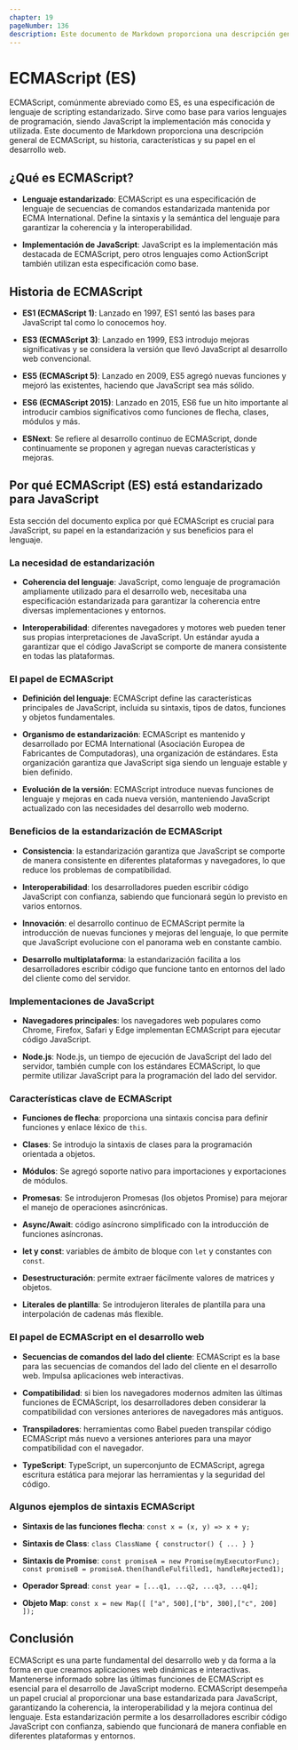 ```yaml
---
chapter: 19
pageNumber: 136
description: Este documento de Markdown proporciona una descripción general de ECMAScript, su historia, características y su papel en el desarrollo web.
---
```

# ECMAScript (ES)

ECMAScript, comúnmente abreviado como ES, es una especificación de lenguaje de scripting estandarizado. Sirve como base para varios lenguajes de programación, siendo JavaScript la implementación más conocida y utilizada. Este documento de Markdown proporciona una descripción general de ECMAScript, su historia, características y su papel en el desarrollo web.

## ¿Qué es ECMAScript?

- **Lenguaje estandarizado**: ECMAScript es una especificación de lenguaje de secuencias de comandos estandarizada mantenida por ECMA International. Define la sintaxis y la semántica del lenguaje para garantizar la coherencia y la interoperabilidad.

- **Implementación de JavaScript**: JavaScript es la implementación más destacada de ECMAScript, pero otros lenguajes como ActionScript también utilizan esta especificación como base.

## Historia de ECMAScript

- **ES1 (ECMAScript 1)**: Lanzado en 1997, ES1 sentó las bases para JavaScript tal como lo conocemos hoy.

- **ES3 (ECMAScript 3)**: Lanzado en 1999, ES3 introdujo mejoras significativas y se considera la versión que llevó JavaScript al desarrollo web convencional.

- **ES5 (ECMAScript 5)**: Lanzado en 2009, ES5 agregó nuevas funciones y mejoró las existentes, haciendo que JavaScript sea más sólido.

- **ES6 (ECMAScript 2015)**: Lanzado en 2015, ES6 fue un hito importante al introducir cambios significativos como funciones de flecha, clases, módulos y más.

- **ESNext**: Se refiere al desarrollo continuo de ECMAScript, donde continuamente se proponen y agregan nuevas características y mejoras.

## Por qué ECMAScript (ES) está estandarizado para JavaScript

Esta sección del documento explica por qué ECMAScript es crucial para JavaScript, su papel en la estandarización y sus beneficios para el lenguaje.

### La necesidad de estandarización

- **Coherencia del lenguaje**: JavaScript, como lenguaje de programación ampliamente utilizado para el desarrollo web, necesitaba una especificación estandarizada para garantizar la coherencia entre diversas implementaciones y entornos.

- **Interoperabilidad**: diferentes navegadores y motores web pueden tener sus propias interpretaciones de JavaScript. Un estándar ayuda a garantizar que el código JavaScript se comporte de manera consistente en todas las plataformas.

### El papel de ECMAScript

- **Definición del lenguaje**: ECMAScript define las características principales de JavaScript, incluida su sintaxis, tipos de datos, funciones y objetos fundamentales.

- **Organismo de estandarización**: ECMAScript es mantenido y desarrollado por ECMA International (Asociación Europea de Fabricantes de Computadoras), una organización de estándares. Esta organización garantiza que JavaScript siga siendo un lenguaje estable y bien definido.

- **Evolución de la versión**: ECMAScript introduce nuevas funciones de lenguaje y mejoras en cada nueva versión, manteniendo JavaScript actualizado con las necesidades del desarrollo web moderno.

### Beneficios de la estandarización de ECMAScript

- **Consistencia**: la estandarización garantiza que JavaScript se comporte de manera consistente en diferentes plataformas y navegadores, lo que reduce los problemas de compatibilidad.

- **Interoperabilidad**: los desarrolladores pueden escribir código JavaScript con confianza, sabiendo que funcionará según lo previsto en varios entornos.

- **Innovación**: el desarrollo continuo de ECMAScript permite la introducción de nuevas funciones y mejoras del lenguaje, lo que permite que JavaScript evolucione con el panorama web en constante cambio.

- **Desarrollo multiplataforma**: la estandarización facilita a los desarrolladores escribir código que funcione tanto en entornos del lado del cliente como del servidor.

### Implementaciones de JavaScript

- **Navegadores principales**: los navegadores web populares como Chrome, Firefox, Safari y Edge implementan ECMAScript para ejecutar código JavaScript.

- **Node.js**: Node.js, un tiempo de ejecución de JavaScript del lado del servidor, también cumple con los estándares ECMAScript, lo que permite utilizar JavaScript para la programación del lado del servidor.

### Características clave de ECMAScript

- **Funciones de flecha**: proporciona una sintaxis concisa para definir funciones y enlace léxico de `this`.

- **Clases**: Se introdujo la sintaxis de clases para la programación orientada a objetos.

- **Módulos**: Se agregó soporte nativo para importaciones y exportaciones de módulos.

- **Promesas**: Se introdujeron Promesas (los objetos Promise) para mejorar el manejo de operaciones asincrónicas.

- **Async/Await**: código asíncrono simplificado con la introducción de funciones asíncronas.

- **let y const**: variables de ámbito de bloque con `let` y constantes con `const`.

- **Desestructuración**: permite extraer fácilmente valores de matrices y objetos.

- **Literales de plantilla**: Se introdujeron literales de plantilla para una interpolación de cadenas más flexible.

### El papel de ECMAScript en el desarrollo web

- **Secuencias de comandos del lado del cliente**: ECMAScript es la base para las secuencias de comandos del lado del cliente en el desarrollo web. Impulsa aplicaciones web interactivas.

- **Compatibilidad**: si bien los navegadores modernos admiten las últimas funciones de ECMAScript, los desarrolladores deben considerar la compatibilidad con versiones anteriores de navegadores más antiguos.

- **Transpiladores**: herramientas como Babel pueden transpilar código ECMAScript más nuevo a versiones anteriores para una mayor compatibilidad con el navegador.

- **TypeScript**: TypeScript, un superconjunto de ECMAScript, agrega escritura estática para mejorar las herramientas y la seguridad del código.

### Algunos ejemplos de sintaxis ECMAScript

- **Sintaxis de las funciones flecha**: `const x = (x, y) => x + y;`

- **Sintaxis de Class**: `class ClassName { constructor() { ... } }`

- **Sintaxis de Promise**: `const promiseA = new Promise(myExecutorFunc);`
`const promiseB = promiseA.then(handleFulfilled1, handleRejected1);`

- **Operador Spread**: `const year = [...q1, ...q2, ...q3, ...q4];`

- **Objeto Map**: `const x = new Map([ ["a", 500],["b", 300],["c", 200] ]);`



## Conclusión

ECMAScript es una parte fundamental del desarrollo web y da forma a la forma en que creamos aplicaciones web dinámicas e interactivas. Mantenerse informado sobre las últimas funciones de ECMAScript es esencial para el desarrollo de JavaScript moderno.
ECMAScript desempeña un papel crucial al proporcionar una base estandarizada para JavaScript, garantizando la coherencia, la interoperabilidad y la mejora continua del lenguaje. Esta estandarización permite a los desarrolladores escribir código JavaScript con confianza, sabiendo que funcionará de manera confiable en diferentes plataformas y entornos.
